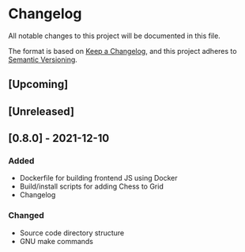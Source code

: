 # Changelog
All notable changes to this project will be documented in this file.

The format is based on [Keep a Changelog](https://keepachangelog.com/en/1.0.0/),
and this project adheres to [Semantic Versioning](https://semver.org/spec/v2.0.0.html).

## [Upcoming]

## [Unreleased]

## [0.8.0] - 2021-12-10
### Added
- Dockerfile for building frontend JS using Docker
- Build/install scripts for adding Chess to Grid
- Changelog
### Changed
- Source code directory structure
- GNU make commands

